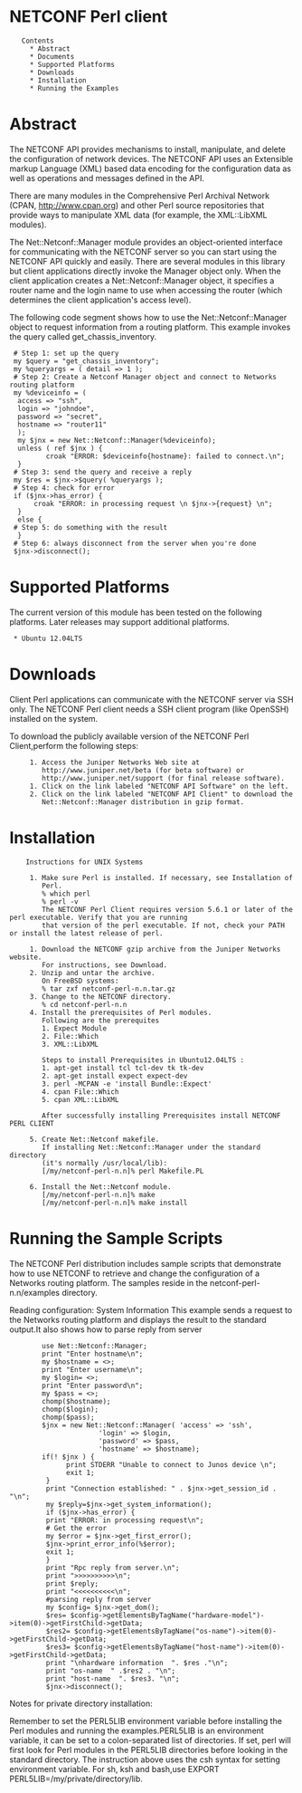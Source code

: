 NETCONF Perl client
===================

       Contents
         * Abstract
         * Documents
         * Supported Platforms
         * Downloads
         * Installation
         * Running the Examples
         

Abstract
========

   The NETCONF API provides mechanisms to install, manipulate, and delete the
   configuration of network devices. The NETCONF API uses an Extensible markup 
   Language (XML) based data encoding for the configuration data as well as operations
   and messages defined in the API.

   There are many modules in the Comprehensive Perl Archival Network (CPAN,
   http://www.cpan.org) and other Perl source repositories that provide ways
   to manipulate XML data (for example, the XML::LibXML modules).

   The Net::Netconf::Manager module provides an object-oriented interface for
   communicating with the NETCONF server so you can start using the NETCONF
   API quickly and easily. There are several modules in this library but
   client applications directly invoke the Manager object only. When the
   client application creates a Net::Netconf::Manager object, it specifies a
   router name and the login name to use when accessing the router (which
   determines the client application's access level).

   The following code segment shows how to use the Net::Netconf::Manager
   object to request information from a routing platform.
   This example invokes the query called get_chassis_inventory.
    
     # Step 1: set up the query
     my $query = "get_chassis_inventory";
     my %queryargs = ( detail => 1 );
     # Step 2: Create a Netconf Manager object and connect to Networks routing platform
     my %deviceinfo = (
      access => "ssh",
      login => "johndoe",
      password => "secret",
      hostname => "router11"
      );
      my $jnx = new Net::Netconf::Manager(%deviceinfo);
      unless ( ref $jnx ) {
             croak "ERROR: $deviceinfo{hostname}: failed to connect.\n";
      }
     # Step 3: send the query and receive a reply
     my $res = $jnx->$query( %queryargs );
     # Step 4: check for error
     if ($jnx->has_error) {
          croak "ERROR: in processing request \n $jnx->{request} \n";
      } 
      else {
     # Step 5: do something with the result
      }
     # Step 6: always disconnect from the server when you're done
     $jnx->disconnect();


Supported Platforms
===================

   The current version of this module has been tested on the following
   platforms. Later releases may support additional platforms.

     * Ubuntu 12.04LTS 
        

Downloads
============

Client Perl applications can communicate with the NETCONF server via SSH only. The NETCONF Perl client needs a SSH client program (like OpenSSH) installed on the system.

To download the publicly available version of the NETCONF Perl Client,perform the following steps:

         1. Access the Juniper Networks Web site at
            http://www.juniper.net/beta (for beta software) or
            http://www.juniper.net/support (for final release software).
         1. Click on the link labeled "NETCONF API Software" on the left.
         2. Click on the link labeled "NETCONF API Client" to download the
            Net::Netconf::Manager distribution in gzip format.
        

Installation
=============
        Instructions for UNIX Systems

         1. Make sure Perl is installed. If necessary, see Installation of
            Perl.
            % which perl
            % perl -v
            The NETCONF Perl Client requires version 5.6.1 or later of the perl executable. Verify that you are running
            that version of the perl executable. If not, check your PATH or install the latest release of perl.

         1. Download the NETCONF gzip archive from the Juniper Networks website. 
            For instructions, see Download.
         2. Unzip and untar the archive.
            On FreeBSD systems:
            % tar zxf netconf-perl-n.n.tar.gz
         3. Change to the NETCONF directory.
            % cd netconf-perl-n.n
         4. Install the prerequisites of Perl modules. 
            Following are the prerequites
            1. Expect Module
            2. File::Which
            3. XML::LibXML
        
            Steps to install Prerequisites in Ubuntu12.04LTS :
            1. apt-get install tcl tcl-dev tk tk-dev
            2. apt-get install expect expect-dev
            3. perl -MCPAN -e 'install Bundle::Expect'
            4. cpan File::Which
            5. cpan XML::LibXML
            
            After successfully installing Prerequisites install NETCONF PERL CLIENT
          
         5. Create Net::Netconf makefile.
            If installing Net::Netconf::Manager under the standard directory
            (it's normally /usr/local/lib):
            [/my/netconf-perl-n.n]% perl Makefile.PL
             
         6. Install the Net::Netconf module.
            [/my/netconf-perl-n.n]% make
            [/my/netconf-perl-n.n]% make install
                  
Running the Sample Scripts
==========================

The NETCONF Perl distribution includes sample scripts that demonstrate how to use NETCONF to retrieve and change the configuration of a Networks routing platform. The samples reside in the netconf-perl-n.n/examples directory.

Reading configuration: System Information
This example sends a <get-system-information> request to the Networks routing platform and displays the result to the standard output.It also shows how to parse reply from server

            use Net::Netconf::Manager;
            print "Enter hostname\n";
            my $hostname = <>;
            print "Enter username\n";
            my $login= <>;
            print "Enter password\n";
            my $pass = <>;
            chomp($hostname);
            chomp($login);
            chomp($pass);
            $jnx = new Net::Netconf::Manager( 'access' => 'ssh',
                          'login' => $login,
                          'password' => $pass,
                          'hostname' => $hostname);
            if(! $jnx ) {
                  print STDERR "Unable to connect to Junos device \n";
                  exit 1;
             }
             print "Connection established: " . $jnx->get_session_id . "\n";
             my $reply=$jnx->get_system_information();
             if ($jnx->has_error) {
             print "ERROR: in processing request\n";
             # Get the error
             my $error = $jnx->get_first_error();
             $jnx->print_error_info(%$error);
             exit 1;
             }
             print "Rpc reply from server.\n";
             print ">>>>>>>>>>\n";
             print $reply;
             print "<<<<<<<<<<\n";
             #parsing reply from server
             my $config= $jnx->get_dom();
             $res= $config->getElementsByTagName("hardware-model")->item(0)->getFirstChild->getData;
             $res2= $config->getElementsByTagName("os-name")->item(0)->getFirstChild->getData;
             $res3= $config->getElementsByTagName("host-name")->item(0)->getFirstChild->getData;
             print "\nhardware information  ". $res ."\n";
             print "os-name  " .$res2 . "\n";
             print "host-name  ". $res3. "\n";
             $jnx->disconnect();
  
 Notes for private directory installation:
 
Remember to set the PERL5LIB environment variable before installing the Perl modules and running the examples.PERL5LIB is an environment variable, it can be set to a colon-separated list of directories. If set, perl will first look for Perl modules in the PERL5LIB directories before looking in the standard directory. The instruction above uses the csh syntax for setting environment variable. For sh, ksh and bash,use EXPORT PERL5LIB=/my/private/directory/lib.
